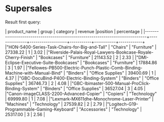 # Supersales

Result first query:

| product_name																	                                | group			    | category			    | revenue	  |position	  | percentage |
|-------------------------------------------------------------------------------+---------------+-------------------+-----------+-----------+------------+
|"HON-5400-Series-Task-Chairs-for-Big-and-Tall"								                	| "Chairs"	    | "Furniture"		    | 27338.22	| 1			    | 3.02		   |
|"Riverside-Palais-Royal-Lawyers-Bookcase-Royale-Cherry-Finish"					        | "Bookcases"   | "Furniture"		    | 21143.52	| 2			    | 2.33		   |
|"DMI-Eclipse-Executive-Suite-Bookcases"										                    | "Bookcases"   | "Furniture"		    | 17884.86	| 3			    | 1.97		   |
|"Fellowes-PB500-Electric-Punch-Plastic-Comb-Binding-Machine-with-Manual-Bind"	| "Binders"	    | "Office Supplies"	| 39400.69	| 1			    | 4.37		   |
|"GBC-DocuBind-P400-Electric-Binding-System"								                  	| "Binders"	    | "Office Supplies"	| 36746.73	| 2			    | 4.08		   |
|"GBC-Ibimaster-500-Manual-ProClick-Binding-System"								              | "Binders"	    | "Office Supplies"	| 36527.04	| 3			    | 4.05		   |
|"Canon-imageCLASS-2200-Advanced-Copier"										                    | "Copiers"	    | "Technology"		  | 69999.80	| 1			    | 7.08		   |
|"Lexmark-MX611dhe-Monochrome-Laser-Printer"									                  | "Machines"    | "Technology"	    | 27539.82	| 2			    | 2.79		   |
|"Logitech-G19-Programmable-Gaming-Keyboard"									                  | "Accessories"	| "Technology"		  | 25317.00	| 3			    | 2.56		   |
